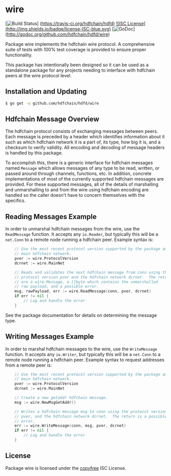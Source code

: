 wire
====

[![Build Status](http://img.shields.io/travis/hdfchain/hdfd.svg)]
(https://travis-ci.org/hdfchain/hdfd) [![ISC License]
(http://img.shields.io/badge/license-ISC-blue.svg)](http://copyfree.org)
[![GoDoc](https://img.shields.io/badge/godoc-reference-blue.svg)]
(http://godoc.org/github.com/hdfchain/hdfd/wire)

Package wire implements the hdfchain wire protocol.  A comprehensive suite of
tests with 100% test coverage is provided to ensure proper functionality.

This package has intentionally been designed so it can be used as a standalone
package for any projects needing to interface with hdfchain peers at the wire
protocol level.

## Installation and Updating

```bash
$ go get -u github.com/hdfchain/hdfd/wire
```

## Hdfchain Message Overview

The hdfchain protocol consists of exchanging messages between peers. Each message
is preceded by a header which identifies information about it such as which
hdfchain network it is a part of, its type, how big it is, and a checksum to
verify validity. All encoding and decoding of message headers is handled by this
package.

To accomplish this, there is a generic interface for hdfchain messages named
`Message` which allows messages of any type to be read, written, or passed
around through channels, functions, etc. In addition, concrete implementations
of most of the currently supported hdfchain messages are provided. For these
supported messages, all of the details of marshalling and unmarshalling to and
from the wire using hdfchain encoding are handled so the caller doesn't have to
concern themselves with the specifics.

## Reading Messages Example

In order to unmarshal hdfchain messages from the wire, use the `ReadMessage`
function. It accepts any `io.Reader`, but typically this will be a `net.Conn`
to a remote node running a hdfchain peer.  Example syntax is:

```Go
	// Use the most recent protocol version supported by the package and the
	// main hdfchain network.
	pver := wire.ProtocolVersion
	dcrnet := wire.MainNet

	// Reads and validates the next hdfchain message from conn using the
	// protocol version pver and the hdfchain network dcrnet.  The returns
	// are a wire.Message, a []byte which contains the unmarshalled
	// raw payload, and a possible error.
	msg, rawPayload, err := wire.ReadMessage(conn, pver, dcrnet)
	if err != nil {
		// Log and handle the error
	}
```

See the package documentation for details on determining the message type.

## Writing Messages Example

In order to marshal hdfchain messages to the wire, use the `WriteMessage`
function. It accepts any `io.Writer`, but typically this will be a `net.Conn`
to a remote node running a hdfchain peer. Example syntax to request addresses
from a remote peer is:

```Go
	// Use the most recent protocol version supported by the package and the
	// main hdfchain network.
	pver := wire.ProtocolVersion
	dcrnet := wire.MainNet

	// Create a new getaddr hdfchain message.
	msg := wire.NewMsgGetAddr()

	// Writes a hdfchain message msg to conn using the protocol version
	// pver, and the hdfchain network dcrnet.  The return is a possible
	// error.
	err := wire.WriteMessage(conn, msg, pver, dcrnet)
	if err != nil {
		// Log and handle the error
	}
```

## License

Package wire is licensed under the [copyfree](http://copyfree.org) ISC
License.
